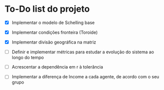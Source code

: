 # To-Do list do projeto

- [x] Implementar o modelo de Schelling base
- [x] Implementar condições fronteira (Toroide)
- [x] Implementar divisão geográfica na matriz
- [ ] Definir e implementar métricas para estudar a evolução do sistema ao longo do tempo
- [ ] Acrescentar a dependência em r à tolerância
- [ ] Implementar a diferença de Income a cada agente, de acordo com o seu grupo

